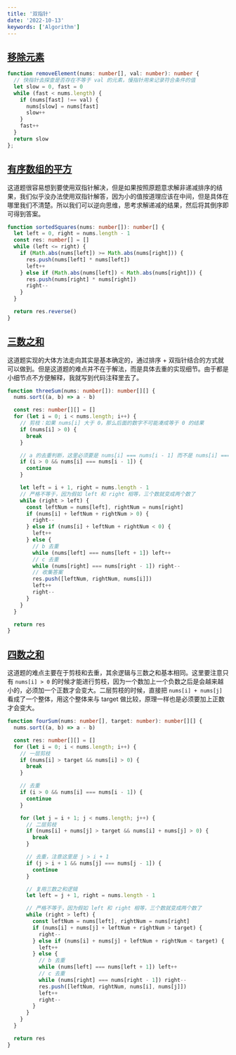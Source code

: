 ```yaml
---
title: '双指针'
date: '2022-10-13'
keywords: ['Algorithm']
---
```


## [移除元素](https://leetcode.cn/problems/remove-element/)

```ts
function removeElement(nums: number[], val: number): number {
  // 快指针去探查是否存在不等于 val 的元素，慢指针用来记录符合条件的值
  let slow = 0, fast = 0
  while (fast < nums.length) {
    if (nums[fast] !== val) {
      nums[slow] = nums[fast]
      slow++
    }
    fast++
  }
  return slow
};
```

## [有序数组的平方](https://leetcode.cn/problems/squares-of-a-sorted-array/)

这道题很容易想到要使用双指针解决，但是如果按照原题意求解非递减排序的结果，我们似乎没办法使用双指针解答，因为小的值按道理应该在中间，但是具体在哪里我们不清楚。所以我们可以逆向思维，思考求解递减的结果，然后将其倒序即可得到答案。

```ts
function sortedSquares(nums: number[]): number[] {
  let left = 0, right = nums.length - 1
  const res: number[] = []
  while (left <= right) {
    if (Math.abs(nums[left]) >= Math.abs(nums[right])) {
      res.push(nums[left] * nums[left])
      left++
    } else if (Math.abs(nums[left]) < Math.abs(nums[right])) {
      res.push(nums[right] * nums[right])
      right--
    }
  }

  return res.reverse()
}
```

## [三数之和](https://leetcode.cn/problems/3sum/)

这道题实现的大体方法走向其实是基本确定的，通过排序 + 双指针结合的方式就可以做到。但是这道题的难点并不在于解法，而是具体去重的实现细节。由于都是小细节点不方便解释，我就写到代码注释里去了。

```ts
function threeSum(nums: number[]): number[][] {
  nums.sort((a, b) => a - b)

  const res: number[][] = []
  for (let i = 0; i < nums.length; i++) {
    // 剪枝：如果 nums[i] 大于 0，那么后面的数字不可能凑成等于 0 的结果
    if (nums[i] > 0) {
      break
    }

    // a 的去重判断，这里必须要是 nums[i] === nums[i - 1] 而不是 nums[i] === nums[i + 1]，因为是与前面一个数进行比较
    if (i > 0 && nums[i] === nums[i - 1]) {
      continue
    }

    let left = i + 1, right = nums.length - 1
    // 严格不等于，因为假如 left 和 right 相等，三个数就变成两个数了
    while (right > left) {
      const leftNum = nums[left], rightNum = nums[right]
      if (nums[i] + leftNum + rightNum > 0) {
        right--
      } else if (nums[i] + leftNum + rightNum < 0) {
        left++
      } else {
        // b 去重
        while (nums[left] === nums[left + 1]) left++
        // c 去重
        while (nums[right] === nums[right - 1]) right--
        // 收集答案
        res.push([leftNum, rightNum, nums[i]])
        left++
        right--
      }
    }
  }

  return res
}
```

## [四数之和](https://leetcode.cn/problems/4sum/)

这道题的难点主要在于剪枝和去重，其余逻辑与三数之和基本相同。这里要注意只有 `nums[i] > 0` 的时候才能进行剪枝，因为一个数加上一个负数之后是会越来越小的，必须加一个正数才会变大。二层剪枝的时候，直接把 `nums[i] + nums[j]` 看成了一个整体，用这个整体来与 target 做比较，原理一样也是必须要加上正数才会变大。

```ts
function fourSum(nums: number[], target: number): number[][] {
  nums.sort((a, b) => a - b)

  const res: number[][] = []
  for (let i = 0; i < nums.length; i++) {
    // 一层剪枝
    if (nums[i] > target && nums[i] > 0) {
      break
    }

    // 去重
    if (i > 0 && nums[i] === nums[i - 1]) {
      continue
    }

    for (let j = i + 1; j < nums.length; j++) {
      // 二层剪枝
      if (nums[i] + nums[j] > target && nums[i] + nums[j] > 0) {
        break
      }

      // 去重，注意这里是 j > i + 1
      if (j > i + 1 && nums[j] === nums[j - 1]) {
        continue
      }

      // 复用三数之和逻辑
      let left = j + 1, right = nums.length - 1

      // 严格不等于，因为假如 left 和 right 相等，三个数就变成两个数了
      while (right > left) {
        const leftNum = nums[left], rightNum = nums[right]
        if (nums[i] + nums[j] + leftNum + rightNum > target) {
          right--
        } else if (nums[i] + nums[j] + leftNum + rightNum < target) {
          left++
        } else {
          // b 去重
          while (nums[left] === nums[left + 1]) left++
          // c 去重
          while (nums[right] === nums[right - 1]) right--
          res.push([leftNum, rightNum, nums[i], nums[j]])
          left++
          right--
        }
      }
    }
  }

  return res
}
```

